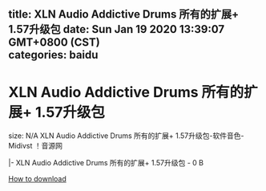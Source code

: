 
title: XLN Audio Addictive Drums 所有的扩展+ 1.57升级包
date: Sun Jan 19 2020 13:39:07 GMT+0800 (CST)    
categories: baidu
---

# XLN Audio Addictive Drums 所有的扩展+ 1.57升级包
size: N/A
 XLN Audio Addictive Drums 所有的扩展+ 1.57升级包-软件音色-Midivst ！音源网
 
|- XLN Audio Addictive Drums 所有的扩展+ 1.57升级包 - 0 B

[How to download](https://bpcam.bemobtrk.com/go/2ceec3aa-1ca2-46d6-b9ff-aaa5c184517c?jno=4366)